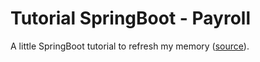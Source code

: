 # Tutorial SpringBoot - Payroll

A little SpringBoot tutorial to refresh my memory ([source](https://spring.io/guides/tutorials/rest/)).